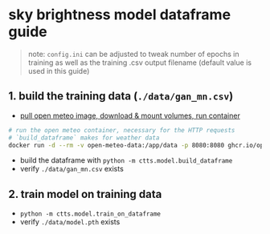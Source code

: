 # sky brightness model dataframe guide

> note: `config.ini` can be adjusted to tweak number of epochs in training
> as well as the training .csv output filename (default value is used in this guide)

## 1. build the training data (`./data/gan_mn.csv`)

- [pull open meteo image, download & mount volumes, run container](https://github.com/open-meteo/open-data/tree/main/tutorial_download_era5)

```sh
# run the open meteo container, necessary for the HTTP requests
# `build_dataframe` makes for weather data
docker run -d --rm -v open-meteo-data:/app/data -p 8080:8080 ghcr.io/open-meteo/open-meteo
```

- build the dataframe with `python -m ctts.model.build_dataframe`
- verify `./data/gan_mn.csv` exists

## 2. train model on training data

- `python -m ctts.model.train_on_dataframe`
- verify `./data/model.pth` exists
